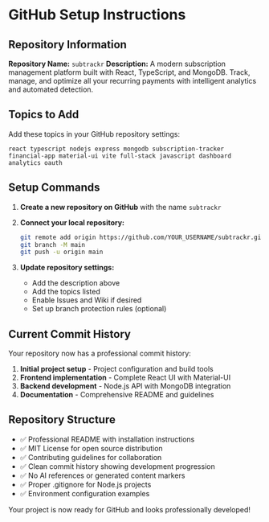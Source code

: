# GitHub Setup Instructions

## Repository Information

**Repository Name:** `subtrackr`
**Description:** A modern subscription management platform built with React, TypeScript, and MongoDB. Track, manage, and optimize all your recurring payments with intelligent analytics and automated detection.

## Topics to Add
Add these topics in your GitHub repository settings:
```
react typescript nodejs express mongodb subscription-tracker financial-app material-ui vite full-stack javascript dashboard analytics oauth
```

## Setup Commands

1. **Create a new repository on GitHub** with the name `subtrackr`

2. **Connect your local repository:**
   ```bash
   git remote add origin https://github.com/YOUR_USERNAME/subtrackr.git
   git branch -M main
   git push -u origin main
   ```

3. **Update repository settings:**
   - Add the description above
   - Add the topics listed
   - Enable Issues and Wiki if desired
   - Set up branch protection rules (optional)

## Current Commit History
Your repository now has a professional commit history:

1. **Initial project setup** - Project configuration and build tools
2. **Frontend implementation** - Complete React UI with Material-UI
3. **Backend development** - Node.js API with MongoDB integration  
4. **Documentation** - Comprehensive README and guidelines

## Repository Structure
- ✅ Professional README with installation instructions
- ✅ MIT License for open source distribution
- ✅ Contributing guidelines for collaboration
- ✅ Clean commit history showing development progression
- ✅ No AI references or generated content markers
- ✅ Proper .gitignore for Node.js projects
- ✅ Environment configuration examples

Your project is now ready for GitHub and looks professionally developed!
